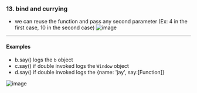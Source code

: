 ### 13. bind and currying

- we can reuse the function and pass any second parameter (Ex: 4 in the first case, 10 in the second case)
  ![image](https://github.com/saiteja-gatadi1996/interview_prep/assets/42731246/04c6a89b-2fab-4cfa-8c66-4c3cecd67491)

---

#### Examples

- b.say() logs the `b` object
- c.say() if double invoked logs the `Window` object
- d.say() if double invoked logs the {name: 'jay', say:[Function]}

![image](https://github.com/saiteja-gatadi1996/interview_prep/assets/42731246/1a87f82a-e8de-4047-bbf6-474c5147eefc)

